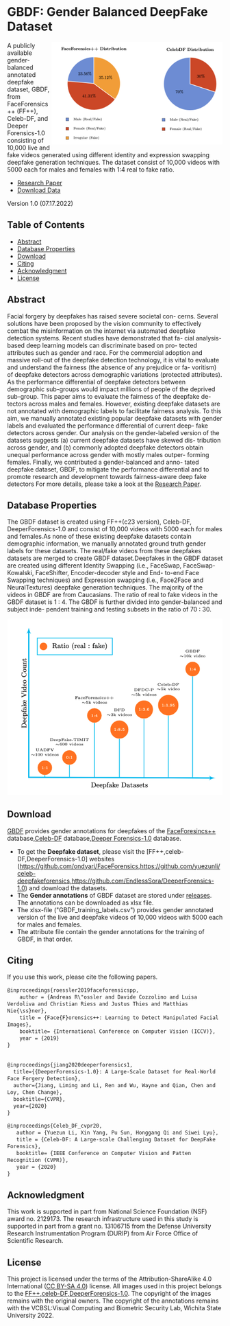 # GBDF: Gender Balanced DeepFake Dataset

<img src="Fig1.png" width="400" align="right" >

A publicly available gender-balanced annotated deepfake dataset, GBDF, from FaceForensics++ (FF++), Celeb-DF, and Deeper Forensics-1.0 consisting of 10,000 live and fake videos generated using different identity and expression swapping deepfake generation techniques. The dataset consist of 10,000 videos with 5000 each for males and females with 1:4 real to fake ratio.
- [Research Paper]()
- [Download Data](https://github.com/aakash4305/GBDF)

Version 1.0 (07.17.2022)

## Table of Contents

- [Abstract](#abstract)
- [Database Properties](#database-properties)
- [Download](#download)
- [Citing](#citing)
- [Acknowledgment](#acknowledgment)
- [License](#license)


## Abstract

Facial forgery by deepfakes has raised severe societal con-
cerns. Several solutions have been proposed by the vision community
to effectively combat the misinformation on the internet via automated
deepfake detection systems. Recent studies have demonstrated that fa-
cial analysis-based deep learning models can discriminate based on pro-
tected attributes such as gender and race. For the commercial adoption
and massive roll-out of the deepfake detection technology, it is vital to
evaluate and understand the fairness (the absence of any prejudice or fa-
voritism) of deepfake detectors across demographic variations (protected
attributes). As the performance differential of deepfake detectors between
demographic sub-groups would impact millions of people of the deprived
sub-group. This paper aims to evaluate the fairness of the deepfake de-
tectors across males and females. However, existing deepfake datasets are
not annotated with demographic labels to facilitate fairness analysis. To
this aim, we manually annotated existing popular deepfake datasets with
gender labels and evaluated the performance differential of current deep-
fake detectors across gender. Our analysis on the gender-labeled version
of the datasets suggests (a) current deepfake datasets have skewed dis-
tribution across gender, and (b) commonly adopted deepfake detectors
obtain unequal performance across gender with mostly males outper-
forming females. Finally, we contributed a gender-balanced and anno-
tated deepfake dataset, GBDF, to mitigate the performance differential
and to promote research and development towards fairness-aware deep
fake detectors
For more details, please take a look at the [Research Paper]().

## Database Properties

The GBDF dataset is created using FF++(c23 version), Celeb-DF, DeeperForensics-1.0 and consist of 10,000 videos with 5000 each for males and females.As none of these existing deepfake datasets contain demographic information, we manually annotated ground truth gender labels for these datasets. The real/fake videos from these deepfakes datasets are merged to create GBDF dataset.Deepfakes in the GBDF dataset are created using different Identity Swapping
(i.e., FaceSwap, FaceSwap-Kowalski, FaceShifter, Encoder-decoder style and End-
to-end Face Swapping techniques) and Expression swapping (i.e., Face2Face and
NeuralTextures) deepfake generation techniques. The majority of the videos in
GBDF are from Caucasians. The ratio of real to fake videos in the GBDF dataset
is 1 : 4. The GBDF is further divided into gender-balanced and subject inde-
pendent training and testing subsets in the ratio of 70 : 30.


<img src="Fig2.png" width="700" >


## Download

[GBDF](https://github.com/aakash4305/GBDF) provides gender annotations for deepfakes of the [FaceForesincs++](https://github.com/ondyari/FaceForensics) database,[Celeb-DF](https://github.com/yuezunli/celeb-deepfakeforensics) database,[Deeper Forensics-1.0](https://github.com/EndlessSora/DeeperForensics-1.0) database. 
- To get the **Deepfake dataset**, please visit the [FF++,celeb-DF,DeeperForensics-1.0] websites (https://github.com/ondyari/FaceForensics,https://github.com/yuezunli/celeb-deepfakeforensics,https://github.com/EndlessSora/DeeperForensics-1.0) and download the datasets.
- The **Gender annotations** of GBDF dataset are stored under [releases](). 
The annotations can be downloaded as xlsx file.
- The xlsx-file ("GBDF_training_labels.csv")  provides gender annotated version of the live and deepfake videos of 10,000 videos with 5000 each for males and females.
- The attribute file contain the gender annotations for the training of GBDF, in that order.





## Citing


If you use this work, please cite the following papers.


```
@inproceedings{roessler2019faceforensicspp,
	author = {Andreas R\"ossler and Davide Cozzolino and Luisa Verdoliva and Christian Riess and Justus Thies and Matthias Nie{\ss}ner},
	title = {Face{F}orensics++: Learning to Detect Manipulated Facial Images},
	booktitle= {International Conference on Computer Vision (ICCV)},
	year = {2019}
}


```

```
@inproceedings{jiang2020deeperforensics1,
  title={{DeeperForensics-1.0}: A Large-Scale Dataset for Real-World Face Forgery Detection},
  author={Jiang, Liming and Li, Ren and Wu, Wayne and Qian, Chen and Loy, Chen Change},
  booktitle={CVPR},
  year={2020}
}
```

```
@inproceedings{Celeb_DF_cvpr20,
   author = {Yuezun Li, Xin Yang, Pu Sun, Honggang Qi and Siwei Lyu},
   title = {Celeb-DF: A Large-scale Challenging Dataset for DeepFake Forensics},
   booktitle= {IEEE Conference on Computer Vision and Patten Recognition (CVPR)},
   year = {2020}
}
```
## Acknowledgment

This work is supported in part from National Science Foundation (NSF) award
no. 2129173. The research infrastructure used in this study is supported in part
from a grant no. 13106715 from the Defense University Research Instrumentation
Program (DURIP) from Air Force Office of Scientific Research.


## License

This project is licensed under the terms of the Attribution-ShareAlike 4.0 International ([CC BY-SA 4.0](https://creativecommons.org/licenses/by-sa/4.0/)) license.
All images used in this project belongs to the [FF++,celeb-DF,DeeperForensics-1.0](https://github.com/ondyari/FaceForensics,https://github.com/yuezunli/celeb-deepfakeforensics,https://github.com/EndlessSora/DeeperForensics-1.0). 
The copyright of the images remains with the original owners.
The copyright of the annotations remains with the VCBSL:Visual Computing and Biometric Security Lab, Wichita State University 2022.
